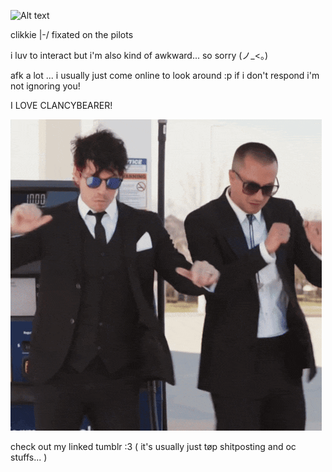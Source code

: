 
![Alt text](ezgif-5142f457c3da78.gif)

clikkie |-/ fixated on the pilots

i luv to interact but i'm also kind of awkward... so sorry (ノ_<。)

afk a lot ... i usually just come online to look around :p if i don't respond i'm not ignoring you!

I LOVE CLANCYBEARER!

![Alt text](twenty-one-pilots-tyler-joseph.gif)

check out my linked tumblr :3 
( it's usually just tøp shitposting and oc stuffs... )
